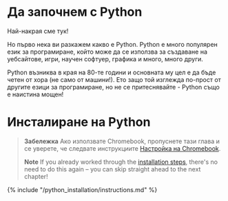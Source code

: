 # Да започнем с Python

Най-накрая сме тук!

Но първо нека ви разкажем какво е Python. Python е много популярен език за програмиране, който може да се използва за създаване на уебсайтове, игри, научен софтуер, графика и много, много други.

Python възниква в края на 80-те години и основната му цел е да бъде четен от хора (не само от машини!). Ето защо той изглежда по-прост от другите езици за програмиране, но не се притеснявайте - Python също е наистина мощен!

# Инсталиране на Python

> **Забележка** Ако използвате Chromebook, пропуснете тази глава и се уверете, че следвате инструкциите [Настройка на Chromebook](../chromebook_setup/README.md).
> 
> **Note** If you already worked through the [installation steps](../installation/README.md), there's no need to do this again – you can skip straight ahead to the next chapter!

{% include "/python_installation/instructions.md" %}